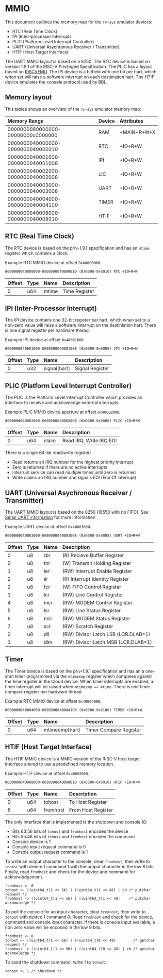 # MMIO

This document outlines the memory map for the `rv-sys` emulator
devices:

- RTC (Real Time Clock)
- IPI (Inter-processor Interrupt)
- PLIC (Platform Level Interrupt Controller)
- UART (Universal Asychronous Receiver / Transmitter)
- HTIF (Host Target Interface)

The UART MMIO layout is based on a 8250. The RTC device is based on
version 1.9.1 of the RISC-V Privileged Specification. The PLIC  has
a layout based on [RISCVEMU](http://bellard.org/riscvemu/). The IPI
device is a bitfield with one bit per hart, which when set will raise
a software interrupt on each destiniation hart. The HTIF device
emulates the console protocol used by BBL.

## Memory layout

This tables shows an overview of the `rv-sys` emulator memory map:

Memory Range                      | Device | Attributes
:------------------               | :----- | :---------
0000000080000000-00000000c0000000 | RAM    | +MAIN+R+W+X
0000000040000000-0000000040000010 | RTC    | +IO+R+W
0000000040001000-0000000040001008 | IPI    | +IO+R+W
0000000040002000-0000000040002008 | LIC    | +IO+R+W
0000000040003000-0000000040003008 | UART   | +IO+R+W
0000000040004000-0000000040004100 | TIMER  | +IO+R+W
0000000040008000-0000000040008010 | HTIF   | +IO+R+W


## RTC (Real Time Clock)

The RTC device is based on the priv-1.9.1 specification and has
an `mtime` register which contains a clock.

Example RTC MMIO device at offset `0x40000000`.

`0000000040000000-0000000040000010 (0x0000-0x0010) RTC +IO+R+W`

Offset           | Type | Name             | Description
:--------------- | :--- | :--------------  | :--------------
0                | u64  | mtime            | Time Register


## IPI (Inter-Processor Interrupt)

The IPI device contains one 32-bit register per hart, which when
set to a non-zero value will raise a software interrupt on the
destiniation hart. There is one signal register per hardware thread.

Example IPI device at offset `0x40001000`.

```
0000000040001000-0000000040001008 (0x0000-0x0008) IPI +IO+R+W
```

Offset           | Type | Name             | Description
:--------------- | :--- | :--------------  | :--------------
0                | u32  | signal[hart]     | Signal Register


## PLIC (Platform Level Interrupt Controller)

The PLIC is the Platform Level Interrupt Controller which provides
an interface to receive and acknowledge external interrupts.

Example PLIC MMIO device aperture at offset `0x40002000`.

```
0000000040002000-0000000040002008 (0x0000-0x0008) PLIC +IO+R+W
```

Offset           | Type | Name             | Description
:--------------- | :--- | :--------------  | :--------------
0                | u64  | claim            | Read IRQ, Write IRQ EOI

There is a single 64-bit read/write register:

- Read returns an IRQ number for the highest priority interrupt
- Zero is returned if there are no active interrupts
- Interrupt service can read multiple times until zero is returned
- Write claims an IRQ number and signals EOI (End Of Interrupt)


## UART (Universal Asychronous Receiver / Transmitter)

The UART MMIO layout is based on the 8250 (16550 with no FIFO). See
[Serial UART information](https://www.lammertbies.nl/comm/info/serial-uart.html)
for more information.

Example UART device at offset `0x40003000`.

```
0000000040003000-0000000040003008 (0x0000-0x0008) UART +IO+R+W
```

Offset           | Type | Name             | Description
:--------------- | :--- | :--------------  | :--------------
0                | u8   | rbr              | (R) Recieve Buffer Register
0                | u8   | thr              | (W) Transmit Holding Register
1                | u8   | ier              | (RW) Interrupt Enable Register
2                | u8   | iir              | (R) Interrupt Identity Register
2                | u8   | fcr              | (W) FIFO Control Register
3                | u8   | lcr              | (RW) Line Control Register
4                | u8   | mcr              | (RW) MODEM Control Register
5                | u8   | lsr              | (RW) Line Status Register
6                | u8   | msr              | (RW) MODEM Status Register
7                | u8   | scr              | (RW) Scratch Register
0                | u8   | dll              | (RW) Divisor Latch LSB (LCR.DLAB=1)
1                | u8   | dlm              | (RW) Divisor Latch MSB (LCR.DLAB=1)


## Timer

The Timer device is based on the priv-1.9.1 specification and has
an a one-shot timer programmed via the `mtimecmp` register which
compares against the time register in the Cloud device. When timer
interrupts are enabled, a timer interrupt will be raised when
`mtimecmp == mtime`. There is one timer compare register per
hardware thread.

Example RTC MMIO device at offset `0x40004000`.

`0000000040004000-0000000040004100 (0x0000-0x0100) TIMER +IO+R+W`

Offset           | Type | Name             | Description
:--------------- | :--- | :--------------  | :--------------
0                | u64  | mtimecmp[hart]   | Timer Compare Register


## HTIF (Host Target Interface)

The HTIF MMIO device is a MMIO version of the RISC-V host
target interface altered to use a predefined memory location.

Example HTIF device at offset `0x40008000`.

```
0000000040008000-0000000040008010 (0x0000-0x0010) HTIF +IO+R+W
```

Offset           | Type | Name             | Description
:--------------- | :--- | :--------------  | :--------------
0                | u64  | tohost           | To Host Register
8                | u64  | fromhost         | From Host Register

The only interface that is implemented is the shutdown and console IO.

- Bits 63:56 bits of `tohost` and `fromhost` encodes the device
- Bits 55:48 bits of `tohost` and `fromhost` encodes the command
- Console device is 1
- Console input request command is 0
- Console output request command is 1

To write an output character to the console, clear `fromhost`, then
write to `tohost` with device 1 command 1 with the output character
in the low 8 bits. Finally, read `fromhost` and check for the device
and command for acknowledgement.

```
fromhost <- 0
tohost <- ((uint64_t)1 << 56) | ((uint64_t)1 << 48) | ch /* putchar request */
fromhost -> ((uint64_t)1 << 56) | ((uint64_t)1 << 48)    /* putchar acknowledge */
```

To poll the console for an input character, clear `fromhost`, then
write to `tohost` with device 1 command 0. Read `fromhost` and check
for the device, command and console input character. If there is console
input available, a non zero value will be encoded in the low 8 bits.

```
fromhost <- 0
tohost <- ((uint64_t)1 << 56) | ((uint64_t)0 << 48)        /* getchar request */
fromhost -> ((uint64_t)1 << 56) | ((uint64_t)0 << 48) | ch /* getchar acknowledge */
```

To send the shutdown command, write 1 to `tohost`:

```
tohost <- 1 /* shutdown */
```
